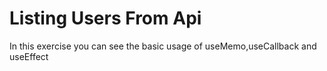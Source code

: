# Listing Users From Api

In this exercise you can see the basic usage of useMemo,useCallback and useEffect
